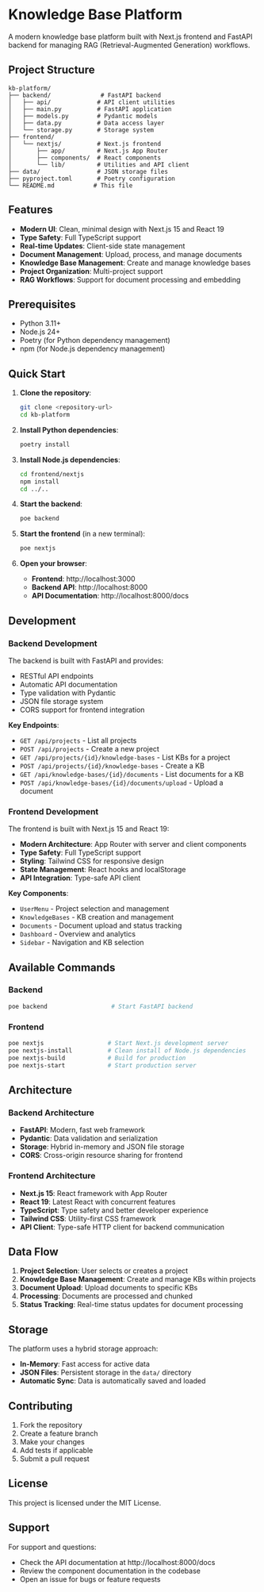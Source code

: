 # Knowledge Base Platform

A modern knowledge base platform built with Next.js frontend and FastAPI backend for managing RAG (Retrieval-Augmented Generation) workflows.

## Project Structure

```
kb-platform/
├── backend/              # FastAPI backend
│   ├── api/             # API client utilities
│   ├── main.py          # FastAPI application
│   ├── models.py        # Pydantic models
│   ├── data.py          # Data access layer
│   └── storage.py       # Storage system
├── frontend/
│   └── nextjs/          # Next.js frontend
│       ├── app/         # Next.js App Router
│       ├── components/  # React components
│       └── lib/         # Utilities and API client
├── data/                # JSON storage files
├── pyproject.toml       # Poetry configuration
└── README.md           # This file
```

## Features

- **Modern UI**: Clean, minimal design with Next.js 15 and React 19
- **Type Safety**: Full TypeScript support
- **Real-time Updates**: Client-side state management
- **Document Management**: Upload, process, and manage documents
- **Knowledge Base Management**: Create and manage knowledge bases
- **Project Organization**: Multi-project support
- **RAG Workflows**: Support for document processing and embedding

## Prerequisites

- Python 3.11+
- Node.js 24+
- Poetry (for Python dependency management)
- npm (for Node.js dependency management)

## Quick Start

1. **Clone the repository**:
   ```bash
   git clone <repository-url>
   cd kb-platform
   ```

2. **Install Python dependencies**:
   ```bash
   poetry install
   ```

3. **Install Node.js dependencies**:
   ```bash
   cd frontend/nextjs
   npm install
   cd ../..
   ```

4. **Start the backend**:
   ```bash
   poe backend
   ```

5. **Start the frontend** (in a new terminal):
   ```bash
   poe nextjs
   ```

6. **Open your browser**:
   - **Frontend**: http://localhost:3000
   - **Backend API**: http://localhost:8000
   - **API Documentation**: http://localhost:8000/docs

## Development

### Backend Development

The backend is built with FastAPI and provides:

- RESTful API endpoints
- Automatic API documentation
- Type validation with Pydantic
- JSON file storage system
- CORS support for frontend integration

**Key Endpoints**:
- `GET /api/projects` - List all projects
- `POST /api/projects` - Create a new project
- `GET /api/projects/{id}/knowledge-bases` - List KBs for a project
- `POST /api/projects/{id}/knowledge-bases` - Create a KB
- `GET /api/knowledge-bases/{id}/documents` - List documents for a KB
- `POST /api/knowledge-bases/{id}/documents/upload` - Upload a document

### Frontend Development

The frontend is built with Next.js 15 and React 19:

- **Modern Architecture**: App Router with server and client components
- **Type Safety**: Full TypeScript support
- **Styling**: Tailwind CSS for responsive design
- **State Management**: React hooks and localStorage
- **API Integration**: Type-safe API client

**Key Components**:
- `UserMenu` - Project selection and management
- `KnowledgeBases` - KB creation and management
- `Documents` - Document upload and status tracking
- `Dashboard` - Overview and analytics
- `Sidebar` - Navigation and KB selection

## Available Commands

### Backend
```bash
poe backend                  # Start FastAPI backend
```

### Frontend
```bash
poe nextjs                  # Start Next.js development server
poe nextjs-install          # Clean install of Node.js dependencies
poe nextjs-build            # Build for production
poe nextjs-start            # Start production server
```

## Architecture

### Backend Architecture
- **FastAPI**: Modern, fast web framework
- **Pydantic**: Data validation and serialization
- **Storage**: Hybrid in-memory and JSON file storage
- **CORS**: Cross-origin resource sharing for frontend

### Frontend Architecture
- **Next.js 15**: React framework with App Router
- **React 19**: Latest React with concurrent features
- **TypeScript**: Type safety and better developer experience
- **Tailwind CSS**: Utility-first CSS framework
- **API Client**: Type-safe HTTP client for backend communication

## Data Flow

1. **Project Selection**: User selects or creates a project
2. **Knowledge Base Management**: Create and manage KBs within projects
3. **Document Upload**: Upload documents to specific KBs
4. **Processing**: Documents are processed and chunked
5. **Status Tracking**: Real-time status updates for document processing

## Storage

The platform uses a hybrid storage approach:
- **In-Memory**: Fast access for active data
- **JSON Files**: Persistent storage in the `data/` directory
- **Automatic Sync**: Data is automatically saved and loaded

## Contributing

1. Fork the repository
2. Create a feature branch
3. Make your changes
4. Add tests if applicable
5. Submit a pull request

## License

This project is licensed under the MIT License.

## Support

For support and questions:
- Check the API documentation at http://localhost:8000/docs
- Review the component documentation in the codebase
- Open an issue for bugs or feature requests 